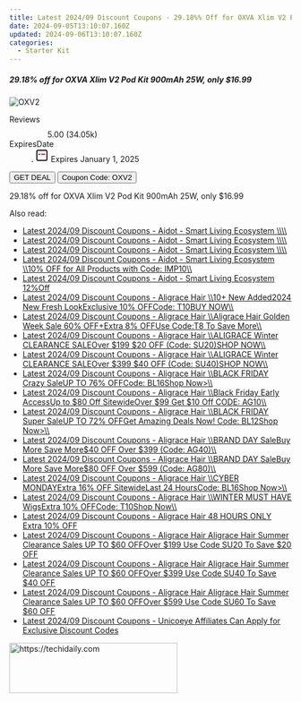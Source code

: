```yaml
---
title: Latest 2024/09 Discount Coupons - 29.18%% Off for OXVA Xlim V2 Pod Kit 900mAh 25W, only $16.99
date: 2024-09-05T13:10:07.160Z
updated: 2024-09-06T13:10:07.160Z
categories:
  - Starter Kit
---
```



<div class="max-w-4xl mx-auto grid grid-cols-1 lg:max-w-5xl lg:gap-x-20 lg:grid-cols-2">
  <div class="relative p-3 col-start-1 row-start-1 flex flex-col-reverse rounded-lg bg-gradient-to-t from-black/75 via-black/0 sm:bg-none sm:row-start-2 sm:p-0 lg:row-start-1">
    <h5 class="mt-1 text-lg font-semibold text-white sm:text-slate-900 md:text-2xl dark:sm:text-white">29.18% off for OXVA Xlim V2 Pod Kit 900mAh 25W, only $16.99</h5>
  </div>
  
  <div class="col-start-1 col-end-3 row-start-1 grid gap-4 sm:mb-6 sm:grid-cols-4 lg:col-start-2 lg:row-span-6 lg:row-end-6 lg:mb-0 lg:gap-6">
      <img src="https://static.shareasale.com/image/90958/deal/OXVAXlimV2PodKit900mAh25W.png" onClick="javascript:window.open(decodeURIComponent('https%3A%2F%2Fwww.shareasale.com%2Fu.cfm%3Fd%3D1033356%26m%3D90958%26u%3D4338022'), '_blank');void(0);" alt="OXV2" class="h-60 w-full rounded-lg object-cover sm:col-span-2 sm:h-52 lg:col-span-full" loading="lazy" />
    
  </div>
  <dl class="row-start-2 mt-4 flex items-center text-xs font-medium sm:row-start-3 sm:mt-1 md:mt-2.5 lg:row-start-2">
    <dt class="sr-only">Reviews</dt>
    <dd class="flex items-center text-indigo-600 dark:text-indigo-400">
      <svg width="24" height="24" fill="none" aria-hidden="true" class="mr-1 stroke-current dark:stroke-indigo-500">
        <path d="m12 5 2 5h5l-4 4 2.103 5L12 16l-5.103 3L9 14l-4-4h5l2-5Z" stroke-width="2" stroke-linecap="round" stroke-linejoin="round" />
      </svg>
      <span>5.00 <span class="font-normal text-slate-400">(34.05k)</span></span>
    </dd>
    <dt class="sr-only">ExpiresDate</dt>
    <dd class="flex items-center">
      <svg width="2" height="2" aria-hidden="true" fill="currentColor" class="mx-3 text-slate-300">
        <circle cx="1" cy="1" r="1" />
      </svg>
      <svg width="24" height="24" viewBox="0 0 24 24" fill="none" stroke="currentColor" stroke-width="2">
        <rect x="3" y="3" width="18" height="18" rx="2" fill="#fff" />
        <path d="M6 10L18 10" stroke="red" stroke-width="2" fill="none" />
        <path d="M10 6L10 18" stroke="#fff" stroke-width="2" fill="none" />
      </svg>
      Expires January 1, 2025    </dd>
  </dl>
  <div class="col-start-1 row-start-3 mt-4 self-center sm:col-start-2 sm:row-span-2 sm:row-start-2 sm:mt-0 lg:col-start-1 lg:row-start-3 lg:row-end-4 lg:mt-6">
    <button type="button" onClick="javascript:window.open(decodeURIComponent('https%3A%2F%2Fwww.shareasale.com%2Fu.cfm%3Fd%3D1033356%26m%3D90958%26u%3D4338022'), '_blank');void(0);" class="rounded-lg bg-red-600 px-3 py-2 text-sm font-medium leading-6 text-white">GET DEAL</button>
    <button type="button" onClick="javascript:window.open(decodeURIComponent('https%3A%2F%2Fwww.shareasale.com%2Fu.cfm%3Fd%3D1033356%26m%3D90958%26u%3D4338022'), '_blank');void(0);" class="border-dashed border-2 border-indigo-600 bg-green-100 text-sm leading-6 font-medium py-2 px-3 rounded-lg">Coupon Code: OXV2</button>
  </div>
  <p class="col-start-1 mt-4 text-sm leading-6 sm:col-span-2 lg:col-span-1 lg:row-start-4 lg:mt-6 dark:text-slate-400">
    29.18% off for OXVA Xlim V2 Pod Kit 900mAh 25W, only $16.99 
  </p>
</div>
<span class="atpl-alsoreadstyle">Also read:</span>
<div><ul>
<li><a href="https://coupons.techidaily.com/coupon-1740051-app-19576-impact/"><u>Latest 2024/09 Discount Coupons - Aidot - Smart Living Ecosystem \\\\</u></a></li>
<li><a href="https://coupons.techidaily.com/coupon-1741405-app-19576-impact/"><u>Latest 2024/09 Discount Coupons - Aidot - Smart Living Ecosystem \\\\</u></a></li>
<li><a href="https://coupons.techidaily.com/coupon-1741407-app-19576-impact/"><u>Latest 2024/09 Discount Coupons - Aidot - Smart Living Ecosystem \\\\</u></a></li>
<li><a href="https://coupons.techidaily.com/coupon-1723327-app-19576-impact/"><u>Latest 2024/09 Discount Coupons - Aidot - Smart Living Ecosystem \\10% OFF for All Products with Code: IMP10\\</u></a></li>
<li><a href="https://coupons.techidaily.com/coupon-1808696-app-19576-impact/"><u>Latest 2024/09 Discount Coupons - Aidot - Smart Living Ecosystem 12%Off</u></a></li>
<li><a href="https://coupons.techidaily.com/coupon-1925454-app-19272-impact/"><u>Latest 2024/09 Discount Coupons - Aligrace Hair \\10+ New Added2024 New Fresh LookExclusive 10% OFFCode: T10BUY NOW\\</u></a></li>
<li><a href="https://coupons.techidaily.com/coupon-1821156-app-19272-impact/"><u>Latest 2024/09 Discount Coupons - Aligrace Hair \\Aligrace Hair Golden Week Sale 60% OFF+Extra 8% OFFUse Code:T8 To Save More\\</u></a></li>
<li><a href="https://coupons.techidaily.com/coupon-1938659-app-19272-impact/"><u>Latest 2024/09 Discount Coupons - Aligrace Hair \\ALIGRACE Winter CLEARANCE SALEOver $199 $20 OFF (Code: SU20)SHOP NOW\\</u></a></li>
<li><a href="https://coupons.techidaily.com/coupon-1938660-app-19272-impact/"><u>Latest 2024/09 Discount Coupons - Aligrace Hair \\ALIGRACE Winter CLEARANCE SALEOver $399 $40 OFF (Code: SU40)SHOP NOW\\</u></a></li>
<li><a href="https://coupons.techidaily.com/coupon-1885900-app-19272-impact/"><u>Latest 2024/09 Discount Coupons - Aligrace Hair \\BLACK FRIDAY Crazy SaleUP TO 76% OFFCode: BL16Shop Now>\\</u></a></li>
<li><a href="https://coupons.techidaily.com/coupon-1868452-app-19272-impact/"><u>Latest 2024/09 Discount Coupons - Aligrace Hair \\Black Friday Early AccessUp to $80 Off SitewideOver $99 Get $10 Off CODE: AG10\\</u></a></li>
<li><a href="https://coupons.techidaily.com/coupon-1885987-app-19272-impact/"><u>Latest 2024/09 Discount Coupons - Aligrace Hair \\BLACK FRIDAY Super SaleUP TO 72% OFFGet Amazing Deals Now! Code: BL12Shop Now>\\</u></a></li>
<li><a href="https://coupons.techidaily.com/coupon-1868453-app-19272-impact/"><u>Latest 2024/09 Discount Coupons - Aligrace Hair \\BRAND DAY SaleBuy More Save More$40 OFF Over $399 (Code: AG40)\\</u></a></li>
<li><a href="https://coupons.techidaily.com/coupon-1868454-app-19272-impact/"><u>Latest 2024/09 Discount Coupons - Aligrace Hair \\BRAND DAY SaleBuy More Save More$80 OFF Over $599 (Code: AG80)\\</u></a></li>
<li><a href="https://coupons.techidaily.com/coupon-1885901-app-19272-impact/"><u>Latest 2024/09 Discount Coupons - Aligrace Hair \\CYBER MONDAYExtra 16% OFF SitewideLast 24 HoursCode: BL16Shop Now>\\</u></a></li>
<li><a href="https://coupons.techidaily.com/coupon-1896484-app-19272-impact/"><u>Latest 2024/09 Discount Coupons - Aligrace Hair \\WINTER MUST HAVE WigsExtra 10% OFFCode: T10Shop Now\\</u></a></li>
<li><a href="https://coupons.techidaily.com/coupon-1880918-app-19272-impact/"><u>Latest 2024/09 Discount Coupons - Aligrace Hair 48 HOURS ONLY Extra 10% OFF</u></a></li>
<li><a href="https://coupons.techidaily.com/coupon-1802230-app-19272-impact/"><u>Latest 2024/09 Discount Coupons - Aligrace Hair Aligrace Hair Summer Clearance Sales UP TO $60 OFFOver $199 Use Code SU20 To Save $20 OFF</u></a></li>
<li><a href="https://coupons.techidaily.com/coupon-1802231-app-19272-impact/"><u>Latest 2024/09 Discount Coupons - Aligrace Hair Aligrace Hair Summer Clearance Sales UP TO $60 OFFOver $399 Use Code SU40 To Save $40 OFF</u></a></li>
<li><a href="https://coupons.techidaily.com/coupon-1802232-app-19272-impact/"><u>Latest 2024/09 Discount Coupons - Aligrace Hair Aligrace Hair Summer Clearance Sales UP TO $60 OFFOver $599 Use Code SU60 To Save $60 OFF</u></a></li>
<li><a href="https://coupons.techidaily.com/coupon-2008226-app-18498-impact/"><u>Latest 2024/09 Discount Coupons - Unicoeye Affiliates Can Apply for Exclusive Discount Codes</u></a></li>
</ul></div>

<ins class="adsbygoogle"
      style="display:block"
      data-ad-client="ca-pub-7571918770474297"
      data-ad-slot="8358498916"
      data-ad-format="auto"
      data-full-width-responsive="true"></ins>
<!-- affiliate ads begin -->
<a href="https://wigfever.sjv.io/c/5597632/2005184/22899" target="_top" id="2005184">
  <img src="//a.impactradius-go.com/display-ad/22899-2005184" border="0" alt="https://techidaily.com" width="300" height="90"/>
</a>
<img height="0" width="0" src="https://wigfever.sjv.io/i/5597632/2005184/22899" style="position:absolute;visibility:hidden;" border="0" />
<!-- affiliate ads end -->